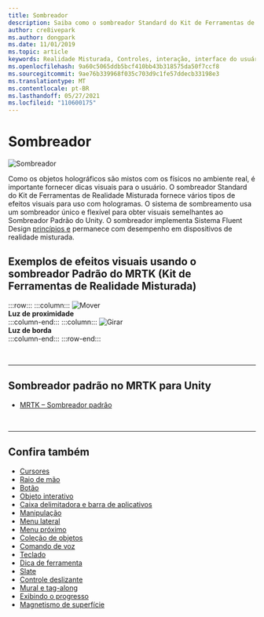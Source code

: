 ```yaml
---
title: Sombreador
description: Saiba como o sombreador Standard do Kit de Ferramentas de Realidade Misturada fornece vários tipos de efeitos visuais que podem ser usados com hologramas em seus aplicativos de realidade misturada.
author: cre8ivepark
ms.author: dongpark
ms.date: 11/01/2019
ms.topic: article
keywords: Realidade Misturada, Controles, interação, interface do usuário, experiência do usuário, sombreador, headset de realidade misturada, headset de realidade misturada do Windows, headset de realidade virtual, HoloLens, MRTK, Kit de Ferramentas de Realidade Misturada, efeitos visuais
ms.openlocfilehash: 9a60c5065ddb5bcf410bb43b318575da50f7ccf8
ms.sourcegitcommit: 9ae76b339968f035c703d9c1fe57ddecb33198e3
ms.translationtype: MT
ms.contentlocale: pt-BR
ms.lasthandoff: 05/27/2021
ms.locfileid: "110600175"
---
```

# <a name="shader"></a>Sombreador

![Sombreador](images/UX_Hero_StandardShader.jpg)

Como os objetos holográficos são mistos com os físicos no ambiente real, é importante fornecer dicas visuais para o usuário. O sombreador Standard do Kit de Ferramentas de Realidade Misturada fornece vários tipos de efeitos visuais para uso com hologramas. O sistema de sombreamento usa um sombreador único e flexível para obter visuais semelhantes ao Sombreador Padrão do Unity. O sombreador implementa Sistema Fluent Design [princípios e](https://www.microsoft.com/design/fluent/#/) permanece com desempenho em dispositivos de realidade misturada.
<br>

## <a name="examples-of-visual-effects-using-mrtk-mixed-reality-toolkit-standard-shader"></a>Exemplos de efeitos visuais usando o sombreador Padrão do MRTK (Kit de Ferramentas de Realidade Misturada) 
:::row:::
    :::column:::
       ![Mover](images/UX_Button_Affordance_ProximityLight.jpg)<br>
       **Luz de proximidade**<br>
    :::column-end:::
    :::column:::
       ![Girar](images/UX_Button_Affordance_FocusHighlight.jpg)<br>
        **Luz de borda**<br>
    :::column-end:::
:::row-end:::

<br>

---

## <a name="standard-shader-in-mrtk-for-unity"></a>Sombreador padrão no MRTK para Unity

* [MRTK – Sombreador padrão](/windows/mixed-reality/mrtk-unity/features/rendering/mrtk-standard-shader)

<br>

---

## <a name="see-also"></a>Confira também

* [Cursores](cursors.md)
* [Raio de mão](point-and-commit.md)
* [Botão](button.md)
* [Objeto interativo](interactable-object.md)
* [Caixa delimitadora e barra de aplicativos](app-bar-and-bounding-box.md)
* [Manipulação](direct-manipulation.md)
* [Menu lateral](hand-menu.md)
* [Menu próximo](near-menu.md)
* [Coleção de objetos](object-collection.md)
* [Comando de voz](voice-input.md)
* [Teclado](keyboard.md)
* [Dica de ferramenta](tooltip.md)
* [Slate](slate.md)
* [Controle deslizante](slider.md)
* [Mural e tag-along](billboarding-and-tag-along.md)
* [Exibindo o progresso](progress.md)
* [Magnetismo de superfície](surface-magnetism.md)